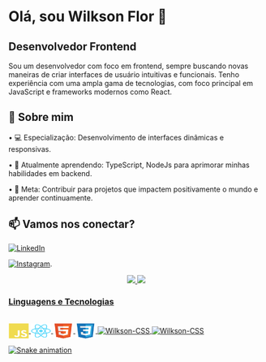 # Olá, sou Wilkson Flor 👋
## Desenvolvedor Frontend 
Sou um desenvolvedor com foco em frontend, sempre buscando novas maneiras de criar interfaces de usuário intuitivas e funcionais. Tenho experiência com uma ampla gama de tecnologias, com foco principal em JavaScript e frameworks modernos como React.

## 🚀 Sobre mim
• 💻 Especialização: Desenvolvimento de interfaces dinâmicas e responsivas.

• 🌱 Atualmente aprendendo: TypeScript, NodeJs para aprimorar minhas habilidades em backend.

• 🎯 Meta: Contribuir para projetos que impactem positivamente o mundo e aprender continuamente.


## 📫 Vamos nos conectar?

 [![LinkedIn](https://img.shields.io/badge/-LinkedIn-%230077B5?style=for-the-badge&logo=linkedin&logoColor=white)](https://www.linkedin.com/in/wilkson-flor-a50b4066) 

 [![Instagram](https://img.shields.io/badge/-Instagram-%23E4405F?style=for-the-badge&logo=instagram&logoColor=white)](https://instagram.com/wilksonsoares). 





<div align="center">
  <a href="https://github.com/wilksonflor">
  <img height="180em" src="https://github-readme-stats.vercel.app/api?username=wilksonflor&show_icons=true&theme=dark&include_all_commits=true&count_private=true"/>
  <img height="180em" src="https://github-readme-stats.vercel.app/api/top-langs/?username=wilksonflor&layout=compact&langs_count=7&theme=dark"/>
</div>

### Linguagens e Tecnologias
    
<div style="display: inline_block"><br>
  <img align="center" alt="Wilkson-Js" height="30" width="40" src="https://raw.githubusercontent.com/devicons/devicon/master/icons/javascript/javascript-plain.svg">
  <img align="center" alt="Wilkson-React" height="30" width="40" src="https://raw.githubusercontent.com/devicons/devicon/master/icons/react/react-original.svg">
  <img align="center" alt="Wilkson-HTML" height="30" width="40" src="https://raw.githubusercontent.com/devicons/devicon/master/icons/html5/html5-original.svg">
  <img align="center" alt="Wilkson-CSS" height="30" width="40" src="https://raw.githubusercontent.com/devicons/devicon/master/icons/css3/css3-original.svg">
 <img align="center" alt="Wilkson-CSS" height="30" width="40" src="https://cdn.jsdelivr.net/gh/devicons/devicon/icons/nodejs/nodejs-original.svg">
 <img align="center" alt="Wilkson-CSS" height="30" width="40" src="https://cdn.jsdelivr.net/gh/devicons/devicon/icons/mongodb/mongodb-original-wordmark.svg">
           
         
     
          
          
          
</div>
  
  <div> 

  
   ![Snake animation](https://github.com/wilksonflor/wilksonflor/blob/output/github-contribution-grid-snake.svg)
 
<!---
Wilksonflor/Wilksonflor is a ✨ special ✨ repository because its `README.md` (this file) appears on your GitHub profile.
You can click the Preview link to take a look at your changes.
--->
